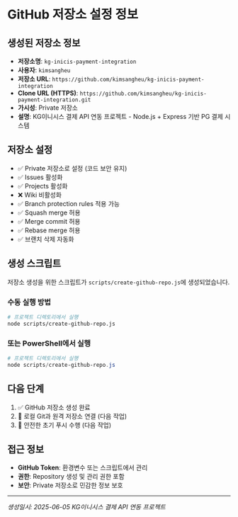 # GitHub 저장소 설정 정보

## 생성된 저장소 정보
- **저장소명**: `kg-inicis-payment-integration`
- **사용자**: `kimsangheu`
- **저장소 URL**: `https://github.com/kimsangheu/kg-inicis-payment-integration`
- **Clone URL (HTTPS)**: `https://github.com/kimsangheu/kg-inicis-payment-integration.git`
- **가시성**: Private 저장소
- **설명**: KG이니시스 결제 API 연동 프로젝트 - Node.js + Express 기반 PG 결제 시스템

## 저장소 설정
- ✅ Private 저장소로 설정 (코드 보안 유지)
- ✅ Issues 활성화
- ✅ Projects 활성화  
- ❌ Wiki 비활성화
- ✅ Branch protection rules 적용 가능
- ✅ Squash merge 허용
- ✅ Merge commit 허용
- ✅ Rebase merge 허용
- ✅ 브랜치 삭제 자동화

## 생성 스크립트
저장소 생성을 위한 스크립트가 `scripts/create-github-repo.js`에 생성되었습니다.

### 수동 실행 방법
```bash
# 프로젝트 디렉토리에서 실행
node scripts/create-github-repo.js
```

### 또는 PowerShell에서 실행
```powershell
# 프로젝트 디렉토리에서 실행
node scripts/create-github-repo.js
```

## 다음 단계
1. ✅ GitHub 저장소 생성 완료
2. 🔄 로컬 Git과 원격 저장소 연결 (다음 작업)
3. 🚀 안전한 초기 푸시 수행 (다음 작업)

## 접근 정보
- **GitHub Token**: 환경변수 또는 스크립트에서 관리
- **권한**: Repository 생성 및 관리 권한 포함
- **보안**: Private 저장소로 민감한 정보 보호

---
*생성일시: 2025-06-05*
*KG이니시스 결제 API 연동 프로젝트*
